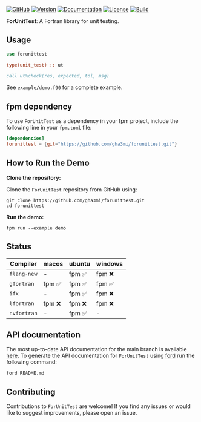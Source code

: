 [![GitHub](https://img.shields.io/badge/GitHub-ForUnitTest-blue.svg?style=social&logo=github)](https://github.com/gha3mi/forunittest)
[![Version](https://img.shields.io/github/release/gha3mi/forunittest.svg)](https://github.com/gha3mi/forunittest/releases/latest)
[![Documentation](https://img.shields.io/badge/ford-Documentation%20-blueviolet.svg)](https://gha3mi.github.io/forunittest/)
[![License](https://img.shields.io/github/license/gha3mi/forunittest?color=green)](https://github.com/gha3mi/forunittest/blob/main/LICENSE)
[![Build](https://github.com/gha3mi/forunittest/actions/workflows/CI_test.yml/badge.svg)](https://github.com/gha3mi/forunittest/actions/workflows/CI_test.yml)

<!-- <img alt="ForUnitTest" src="https://github.com/gha3mi/forunittest/raw/main/media/logo.png" width="750"> -->

**ForUnitTest**: A Fortran library for unit testing.

## Usage

```fortran
use forunittest

type(unit_test) :: ut

call ut%check(res, expected, tol, msg)
```

See `example/demo.f90` for a complete example.

## fpm dependency

To use `ForUnitTest` as a dependency in your fpm project, include the following line in your `fpm.toml` file:

```toml
[dependencies]
forunittest = {git="https://github.com/gha3mi/forunittest.git"}
```

## How to Run the Demo

**Clone the repository:**

Clone the `ForUnitTest` repository from GitHub using:

```shell
git clone https://github.com/gha3mi/forunittest.git
cd forunittest
```

**Run the demo:**

```shell
fpm run --example demo
```

## Status

<!-- STATUS:setup-fortran-conda:START -->
| Compiler   | macos | ubuntu | windows |
|------------|----------------------|----------------------|----------------------|
| `flang-new` | - | fpm ✅ | fpm ❌ |
| `gfortran` | fpm ✅ | fpm ✅ | fpm ✅ |
| `ifx` | - | fpm ✅ | fpm ❌ |
| `lfortran` | fpm ❌ | fpm ❌ | fpm ❌ |
| `nvfortran` | - | fpm ✅ | - |
<!-- STATUS:setup-fortran-conda:END -->

## API documentation

The most up-to-date API documentation for the main branch is available
[here](https://gha3mi.github.io/forunittest/).
To generate the API documentation for `ForUnitTest` using
[ford](https://github.com/Fortran-FOSS-Programmers/ford) run the following
command:

```shell
ford README.md
```

## Contributing

Contributions to `ForUnitTest` are welcome!
If you find any issues or would like to suggest improvements, please open an issue.
